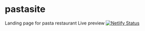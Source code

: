 # pastasite
Landing page for pasta restaurant 
Live preview [![Netlify Status](https://api.netlify.com/api/v1/badges/94ac9cc1-09d8-4df2-902d-ff27d26b763f/deploy-status)](https://app.netlify.com/sites/pastasite/deploys)

